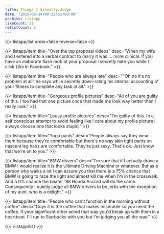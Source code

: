 ```yaml
---
title: Things I Silently Judge
date: '2015-06-14T00:22:51+00:00'
archive: listapp
likeCount: 21
relistCount: 2
---
```



{{< listapp/list order=false reverse=false >}}

   {{< listapp/item title="Over the top proposal videos"
      desc="When my wife and I entered into a verbal contract to marry it was ... more clinical. If you have an elaborate flash mob at your proposal I secretly hate you while I click Like in Facebook." >}}

   {{< listapp/item title="People who are always late"
      desc="\"Oh no it's no problem at all\" he says while secretly down-rating his internal accounting of your fitness to complete any task at all." >}}

   {{< listapp/item title="Gorgeous profile pictures"
      desc="All of you are guilty of this. I too had that one picture once that made me look way better than I really look." >}}

   {{< listapp/item title="Lousy profile pictures"
      desc="I'm guilty of this. In a self conscious attempt to avoid feeling like I care about my profile picture I always choose one that looks stupid." >}}

   {{< listapp/item title="Yoga pants"
      desc="People always say they wear them because they're comfortable but there's no way skin tight pants on nascent leg hairs are comfortable. They're just sexy. That's ok. Just know that we're on to you." >}}

   {{< listapp/item title="BMW drivers"
      desc="I'm sure that if I actually drove a BMW I would realize it is the Ultimate Driving Machine or whatever. But as a person who walks a lot I can assure you that there is a 75% chance that BMW is going to race the light and almost kill me when I'm in the crosswalk. And a 0% chance the beater '98 Honda Accord will do the same. Consequently I quietly judge all BMW drivers to be jerks with the exception of my aunt, who is a delight." >}}

   {{< listapp/item title="People who can't function in the morning without coffee"
      desc="Guys it is the coffee that makes miserable so you need the coffee. If your significant other acted that way you'd break up with them in a heartbeat. I'll run to Starbucks with you but I'm judging you all the way." >}}

{{< /listapp/list >}}
